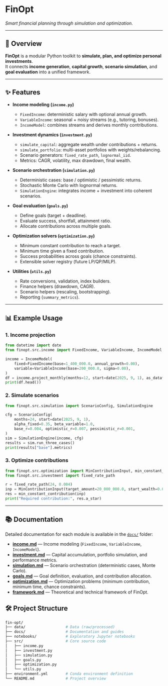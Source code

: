 # FinOpt
*Smart financial planning through simulation and optimization.*

---

## 🚀 Overview
**FinOpt** is a modular Python toolkit to **simulate, plan, and optimize personal investments**.  
It connects **income generation**, **capital growth**, **scenario simulation**, and **goal evaluation** into a unified framework.

---

## ✨ Features

- **Income modeling (`income.py`)**  
  - `FixedIncome`: deterministic salary with optional annual growth.  
  - `VariableIncome`: seasonal + noisy streams (e.g., tutoring, bonuses).  
  - `IncomeModel`: combines streams and derives monthly contributions.  

- **Investment dynamics (`investment.py`)**  
  - `simulate_capital`: aggregate wealth under contributions + returns.  
  - `simulate_portfolio`: multi-asset portfolios with weights/rebalancing.  
  - Scenario generators: `fixed_rate_path`, `lognormal_iid`.  
  - Metrics: CAGR, volatility, max drawdown, final wealth.  

- **Scenario orchestration (`simulation.py`)**  
  - Deterministic cases: base / optimistic / pessimistic returns.  
  - Stochastic Monte Carlo with lognormal returns.  
  - `SimulationEngine`: integrates income + investment into coherent scenarios.  

- **Goal evaluation (`goals.py`)**  
  - Define goals (target + deadline).  
  - Evaluate success, shortfall, attainment ratio.  
  - Allocate contributions across multiple goals.  

- **Optimization solvers (`optimization.py`)**  
  - Minimum constant contribution to reach a target.  
  - Minimum time given a fixed contribution.  
  - Success probabilities across goals (chance constraints).  
  - Extensible solver registry (future LP/QP/MILP).  

- **Utilities (`utils.py`)**  
  - Rate conversions, validation, index builders.  
  - Finance helpers (drawdown, CAGR).  
  - Scenario helpers (rescaling, bootstrapping).  
  - Reporting (`summary_metrics`).  

---

## 📊 Example Usage

### 1. Income projection
```python
from datetime import date
from finopt.src.income import FixedIncome, VariableIncome, IncomeModel

income = IncomeModel(
    fixed=FixedIncome(base=1_400_000.0, annual_growth=0.00),
    variable=VariableIncome(base=200_000.0, sigma=0.00),
)
df = income.project_monthly(months=12, start=date(2025, 9, 1), as_dataframe=True)
print(df.head())
```
### 2. Simulate scenarios
```python
from finopt.src.simulation import ScenarioConfig, SimulationEngine

cfg = ScenarioConfig(
    months=24, start=date(2025, 9, 1),
    alpha_fixed=0.35, beta_variable=1.0,
    base_r=0.004, optimistic_r=0.007, pessimistic_r=0.001,
)
sim = SimulationEngine(income, cfg)
results = sim.run_three_cases()
print(results["base"].metrics)

```
### 3. Optimize contributions
```python
from finopt.src.optimization import MinContributionInput, min_constant_contribution
from finopt.src.investment import fixed_rate_path

r = fixed_rate_path(24, 0.004)
inp = MinContributionInput(target_amount=20_000_000.0, start_wealth=0.0, returns_path=r)
res = min_constant_contribution(inp)
print("Required contribution:", res.a_star)
```
---

## 📚 Documentation
Detailed documentation for each module is available in the [`docs/`](docs) folder:

- [**income.md**](docs/income.md) — Income modeling (`FixedIncome`, `VariableIncome`, `IncomeModel`).
- [**investment.md**](docs/investment.md) — Capital accumulation, portfolio simulation, and performance metrics.
- [**simulation.md**](docs/simulation.md) — Scenario orchestration (deterministic cases, Monte Carlo).
- [**goals.md**](docs/goals.md) — Goal definition, evaluation, and contribution allocation.
- [**optimization.md**](docs/optimization.md) — Optimization problems (minimum contribution, minimum time, chance constraints).
- [**framework.md**](docs/framework.md) — Theoretical and technical framework of FinOpt.

## 🛠️ Project Structure
```bash
fin-opt/
├── data/                  # Data (raw/processed)
├── docs/                  # Documentation and guides
├── notebooks/             # Exploratory Jupyter notebooks
├── src/                   # Core source code
│   ├── income.py
│   ├── investment.py
│   ├── simulation.py
│   ├── goals.py
│   ├── optimization.py
│   └── utils.py
├── environment.yml        # Conda environment definition
└── README.md              # Project overview
```